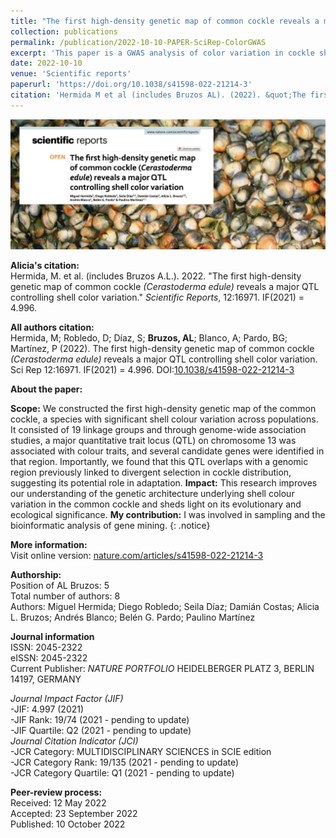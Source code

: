 ```yaml
---
title: "The first high-density genetic map of common cockle reveals a major QTL controlling shell color variation"
collection: publications
permalink: /publication/2022-10-10-PAPER-SciRep-ColorGWAS
excerpt: 'This paper is a GWAS analysis of color variation in cockle shells.'
date: 2022-10-10
venue: 'Scientific reports'
paperurl: 'https://doi.org/10.1038/s41598-022-21214-3'
citation: 'Hermida M et al (includes Bruzos AL). (2022). &quot;The first high-density genetic map of common cockle <i>(Cerastoderma edule)</i> reveals a major QTL controlling shell color variation.&quot; <i>Scientific reports</i>. 12:16971. doi: 10.1038/s41598-022-21214-3 - IF(2021) = 4.996'
---
```


<img src='/files/papers/2022-10-10-PAPER-SciRep-ColorGWAS-screenshot.png' />  

**Alicia's citation:**  
Hermida, M. et al. (includes Bruzos A.L.). 2022. "The first high-density genetic map of common cockle <i>(Cerastoderma edule)</i> reveals a major QTL controlling shell color variation." <i>Scientific Reports</i>, 12:16971.  IF(2021) = 4.996.

**All authors citation:**  
Hermida, M; Robledo, D; Díaz, S; **Bruzos, AL**; Blanco, A; Pardo, BG; Martínez, P (2022). The first high-density genetic map of common cockle <i>(Cerastoderma edule)</i> reveals a major QTL controlling shell color variation. Sci Rep 12:16971. IF(2021) = 4.996. DOI:[10.1038/s41598-022-21214-3](https://doi.org/10.1038/s41598-022-21214-3) 

**About the paper:**  
<!---In this study, a high-density genetic map was applied to ascertain the genetic basis of color variation in cockle shells. A major QTL on chromosome 13 was found to be associated with different color traits. This was a collaboration during my research as a PhD student.--->  

**Scope:** We constructed the first high-density genetic map of the common cockle, a species with significant shell colour variation across populations. It consisted of 19 linkage groups and through genome-wide association studies, a major quantitative trait locus (QTL) on chromosome 13 was associated with colour traits, and several candidate genes were identified in that region. Importantly, we found that this QTL overlaps with a genomic region previously linked to divergent selection in cockle distribution, suggesting its potential role in adaptation.
**Impact:** This research improves our understanding of the genetic architecture underlying shell colour variation in the common cockle and sheds light on its evolutionary and ecological significance.
**My contribution:** I was involved in sampling and the bioinformatic analysis of gene mining.
{: .notice}

**More information:**  
Visit online version: [nature.com/articles/s41598-022-21214-3](https://www.nature.com/articles/s41598-022-21214-3)  

**Authorship:**  
Position of AL Bruzos: 5  
Total number of authors: 8  
Authors: Miguel Hermida; Diego Robledo; Seila Díaz; Damián Costas; Alicia L. Bruzos; Andrés Blanco; Belén G. Pardo; Paulino Martínez  

**Journal information**  
ISSN: 2045-2322  
eISSN: 2045-2322    
Current Publisher: *NATURE PORTFOLIO* HEIDELBERGER PLATZ 3, BERLIN 14197, GERMANY  
  
*Journal Impact Factor (JIF)*  
-JIF: 4.997 (2021)  
-JIF Rank: 19/74 (2021 - pending to update)  
-JIF Quartile: Q2 (2021 - pending to update)   
*Journal Citation Indicator (JCI)*  
-JCR Category: MULTIDISCIPLINARY SCIENCES in SCIE edition  
-JCR Category Rank: 19/135 (2021 - pending to update)  
-JCR Category Quartile: Q1 (2021 - pending to update)  

**Peer-review process:**  
Received: 12 May 2022  
Accepted: 23 September 2022  
Published: 10 October 2022



